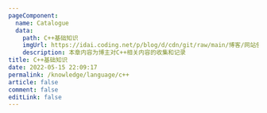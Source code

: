 ```yaml
---
pageComponent:
  name: Catalogue
  data:
    path: C++基础知识
    imgUrl: https://idai.coding.net/p/blog/d/cdn/git/raw/main/博客/网站使用/c++.png
    description: 本章内容为博主对C++相关内容的收集和记录
title: C++基础知识
date: 2022-05-15 22:09:17
permalink: /knowledge/language/c++
article: false
comment: false
editLink: false
---
```

